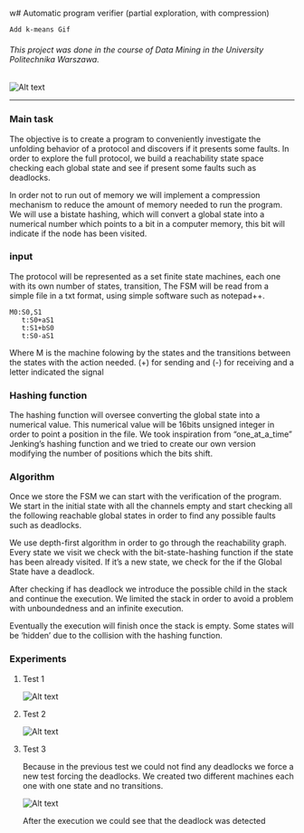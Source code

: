 w# Automatic program verifier (partial exploration, with compression)

```
Add k-means Gif
```

###### This project was done in the course of Data Mining in the University Politechnika Warszawa.
![Alt text](http://www.mini.pw.edu.pl/~gagolews/mini_studia_II_stopnia_matematyka/logopw.png)
___


### Main task
The objective is to create a program to conveniently investigate the unfolding behavior of a protocol and discovers if it presents some faults. In order to explore the full protocol, we build a reachability state space checking each global state and see if present some faults such as deadlocks.

In order not to run out of memory we will implement a compression mechanism to reduce the amount of memory needed to run the program. We will use a bistate hashing, which will convert a global state into a numerical number which points to a bit in a computer memory, this bit will indicate if the node has been visited.


### input
The protocol will be represented as a set finite state machines, each one with its own number of states, transition, The FSM will be read from a simple file in a txt format, using simple software such as notepad++.
```
M0:S0,S1
   t:S0+aS1
   t:S1+bS0
   t:S0-aS1
```
Where M is the machine folowing by the states and the transitions between the states with the action needed. (+) for sending and (-) for receiving and a letter indicated the signal
### Hashing function

The hashing function will oversee converting the global state into a numerical value. This numerical value will be 16bits unsigned integer in order to point a position in the file. We took inspiration from “one_at_a_time” Jenking’s hashing function and we tried to create our own version modifying the number of positions which the bits shift.

### Algorithm
Once we store the FSM we can start with the verification of the program. We start in the initial state with all the channels empty and start checking all the following reachable global states in order to find any possible faults such as deadlocks.

We use depth-first algorithm in order to go through the reachability graph. Every state we visit we check with the bit-state-hashing function if the state has been already visited. If it’s a new state, we check for the if the Global State have a deadlock.

After checking if has deadlock we introduce the possible child in the stack and continue the execution. We limited the stack in order to avoid a problem with unboundedness and an infinite execution.

Eventually the execution will finish once the stack is empty. Some states will be ‘hidden’ due to the collision with the hashing function.

### Experiments

1. Test 1

    ![Alt text](https://media.giphy.com/media/l41lUJ1YoZB1lHVPG/giphy.gif)


2. Test 2

    ![Alt text](https://media.giphy.com/media/bAlYQOugzX9sY/giphy.gif)


3. Test 3

    Because in the previous test we could not find any deadlocks we force a new test forcing the deadlocks. We created two different machines each one with one state and no transitions.

    ![Alt text](https://media.giphy.com/media/5Zesu5VPNGJlm/giphy.gif)

    After the execution we could see that the deadlock was detected
